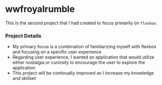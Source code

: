# wwfroyalrumble
This is the second project that I had created to focus primarily on `flexbox`.

### Project Details
- My primary focus is a combination of familiarizing myself with flexbox and focusing on a specific user experience
- Regarding user experience, I wanted an application that would utilize either nostalgia or curiosity to encourage the user to explore the application
- This project will be continually improved as I increase my knowledge and skillset 
